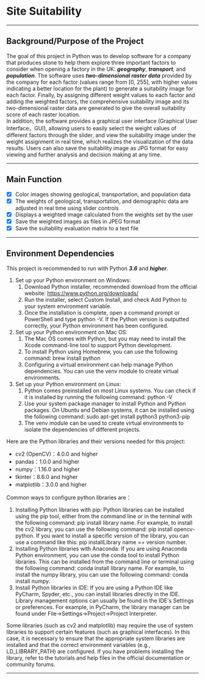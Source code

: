 # **Site Suitability**
***
## **Background/Purpose of the Project**
The goal of this project in Python was to develop software for a company that produces stone to help them explore three important factors to consider when opening a factory in the UK: ***geography***, ***transport***, and ***population***. The software uses ***two-dimensional raster data*** provided by the company for each factor (values range from [0, 255], with higher values indicating a better location for the plant) to generate a suitability image for each factor. Finally, by assigning different weight values to each factor and adding the weighted factors, the comprehensive suitability image and its two-dimensional raster data are generated to give the overall suitability score of each raster location.  
In addition, the software provides a graphical user interface (Graphical User Interface，GUI), allowing users to easily select the weight values of different factors through the slider, and view the suitability image under the weight assignment in real time, which realizes the visualization of the data results. Users can also save the suitability image as JPG format for easy viewing and further analysis and decision making at any time.
***
## **Main Function**
- [x] Color images showing geological, transportation, and population data 
- [x] The weights of geological, transportation, and demographic data are adjusted in real time using slider controls 
- [x] Displays a weighted image calculated from the weights set by the user 
- [x] Save the weighted images as files in JPEG format 
- [x] Save the suitability evaluation matrix to a text file
***
## **Environment Dependencies**
This project is recommended to run with Python ***3.6*** and ***higher***.
1. Set up your Python environment on Windows:
    1. Download Python installer, recommended download from the official website: https://www.python.org/downloads/
    2. Run the installer, select Custom Install, and check Add Python to your system environment variable.
    3. Once the installation is complete, open a command prompt or PowerShell and type python -V. If the Python version is outputted correctly, your Python environment has been configured.
2. Set up your Python environment on Mac OS:
    1. The Mac OS comes with Python, but you may need to install the Xcode command-line tool to support Python development.
    2. To install Python using Homebrew, you can use the following command: brew install python
    3. Configuring a virtual environment can help manage Python dependencies. You can use the venv module to create virtual environments.
3. Set up your Python environment on Linux:
    1. Python comes preinstalled on most Linux systems. You can check if it is installed by running the following command: python -V
    2. Use your system package manager to install Python and Python packages. On Ubuntu and Debian systems, it can be installed using the following command: sudo apt-get install python3 python3-pip
    3. The venv module can be used to create virtual environments to isolate the dependencies of different projects.  

Here are the Python libraries and their versions needed for this project:
* cv2 (OpenCV)：4.0.0 and higher
* pandas：1.0.0 and higher
* numpy：1.16.0 and higher
* tkinter：8.6.0 and higher
* matplotlib：3.0.0 and higher

Common ways to configure python libraries are：
1. Installing Python libraries with pip: Python libraries can be installed using the pip tool, either from the command line or in the terminal with the following command: pip install library name. For example, to install the cv2 library, you can use the following command: pip install opencv-python. If you want to install a specific version of the library, you can use a command like this: pip installLibrary name == version number.
2. Installing Python libraries with Anaconda: If you are using Anaconda Python environment, you can use the conda tool to install Python libraries. This can be installed from the command line or terminal using the following command: conda install library name. For example, to install the numpy library, you can use the following command: conda install numpy.
3. Install Python libraries in IDE: If you are using a Python IDE like PyCharm, Spyder, etc., you can install libraries directly in the IDE. Library management options can usually be found in the IDE's Settings or preferences. For example, in PyCharm, the library manager can be found under File->Settings->Project->Project Interpreter.

Some libraries (such as cv2 and matplotlib) may require the use of system libraries to support certain features (such as graphical interfaces). In this case, it is necessary to ensure that the appropriate system libraries are installed and that the correct environment variables (e.g., LD_LIBRARY_PATH) are configured. If you have problems installing the library, refer to the tutorials and help files in the official documentation or community forums.
***
